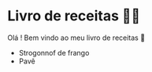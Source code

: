 # Livro de receitas :man_cook:

Olá ! Bem vindo ao meu livro de receitas :wave:

- Strogonnof de frango
- Pavê